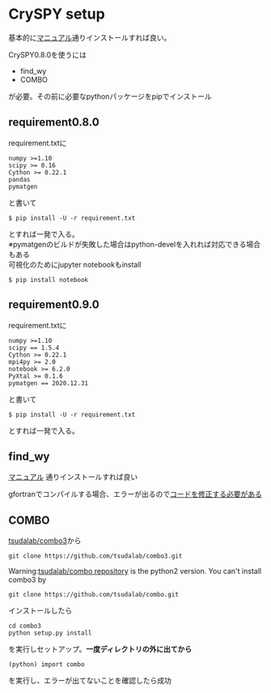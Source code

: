 
# CrySPY setup
基本的に[マニュアル](https://tomoki-yamashita.github.io/cryspy/tutorial/01_install.html)通りインストールすれば良い。

CrySPY0.8.0を使うには
- find_wy
- COMBO

が必要。その前に必要なpythonパッケージをpipでインストール

## requirement0.8.0
requirement.txtに
```
numpy >=1.10
scipy >= 0.16
Cython >= 0.22.1
pandas
pymatgen
```
と書いて
```shell script
$ pip install -U -r requirement.txt
```
とすれば一発で入る。  
※pymatgenのビルドが失敗した場合はpython-develを入れれば対応できる場合もある  
可視化のためにjupyter notebookもinstall
```shell script
$ pip install notebook
```
## requirement0.9.0
requirement.txtに
```
numpy >=1.10
scipy == 1.5.4
Cython >= 0.22.1
mpi4py >= 2.0
notebook >= 6.2.0
PyXtal >= 0.1.6
pymatgen == 2020.12.31
```
と書いて
```shell script
$ pip install -U -r requirement.txt
```
とすれば一発で入る。
## find_wy

[マニュアル](https://tomoki-yamashita.github.io/cryspy/tutorial/01_install.html)
通りインストールすれば良い

gfortranでコンパイルする場合、エラーが出るので[コードを修正する必要がある](https://tomoki-yamashita.github.io/CrySPY/installation.html#installation-of-find-wy)

## COMBO
[tsudalab/combo3](https://github.com/tsudalab/combo3)から
```shell script
git clone https://github.com/tsudalab/combo3.git
```

Warning:[tsudalab/combo repository](https://github.com/tsudalab/combo) is the python2 version.
You can't install combo3 by
```shell script
git clone https://github.com/tsudalab/combo.git
```
インストールしたら
```shell script
cd combo3
python setup.py install
```
を実行しセットアップ。**一度ディレクトリの外に出てから**
```shell script
(python) import combo
```
を実行し、エラーが出てないことを確認したら成功
